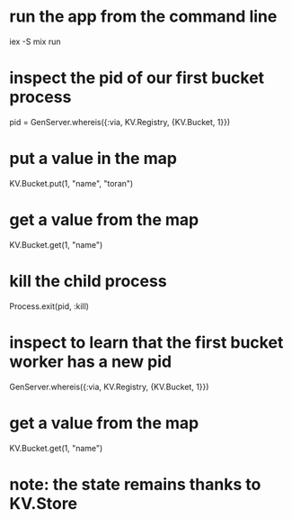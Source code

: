 # run the app from the command line

iex -S mix run

# inspect the pid of our first bucket process

pid = GenServer.whereis({:via, KV.Registry, {KV.Bucket, 1}})

# put a value in the map

KV.Bucket.put(1, "name", "toran")

# get a value from the map

KV.Bucket.get(1, "name")

# kill the child process

Process.exit(pid, :kill)

# inspect to learn that the first bucket worker has a new pid

GenServer.whereis({:via, KV.Registry, {KV.Bucket, 1}})

# get a value from the map

KV.Bucket.get(1, "name")

# note: the state remains thanks to KV.Store
